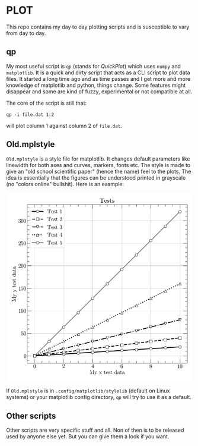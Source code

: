 # PLOT
This repo contains my day to day plotting scripts and is susceptible to vary
from day to day.

## qp

My most useful script is `qp` (stands for *QuickPlot*) which
uses `numpy` and `matplotlib`. It is a quick and dirty script that acts as a
CLI script to plot data files. It started a long time ago and as time passes
and I get more and more knowledge of matplotlib and python, things change.
Some features might disappear and some are kind of fuzzy, experimental or not
compatible at all.

The core of the script is still that:
```
qp -i file.dat 1:2
```
will plot column 1 against column 2 of `file.dat`.

## Old.mplstyle

`Old.mplstyle` is a style file for matplotlib. It changes default parameters
like linewidth for both axes and curves, markers, fonts etc. The style is made
to give an "old school scientific paper" (hence the name) feel to the plots.
The idea is essentially that the figures can be understood printed in
grayscale (no "colors online" bullshit). Here is an example:

![An image to show the style.](./Test_picture.png)

If `Old.mplstyle` is in `.config/matplotlib/stylelib` (default on Linux systems)
or your matplotlib config directory, `qp` will try to use it as a default.

## Other scripts

Other scripts are very specific stuff and all. Non of then is to be released
used by anyone else yet. But you can give them a look if you want.
